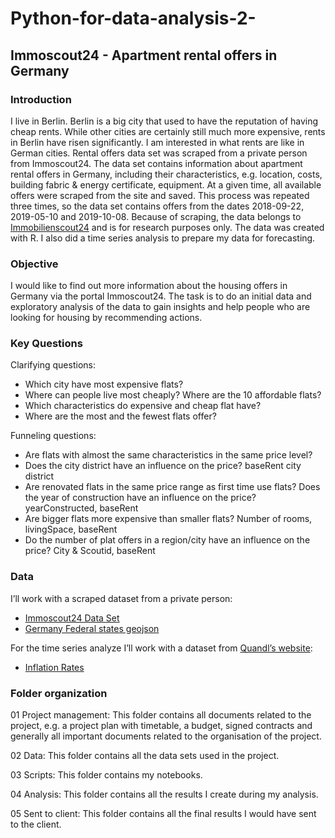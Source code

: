 # Python-for-data-analysis-2-

## Immoscout24 - Apartment rental offers in Germany

### Introduction
I live in Berlin. Berlin is a big city that used to have the reputation of having cheap rents. While other cities are certainly still much more expensive, rents in Berlin have risen significantly. I am interested in what rents are like in German cities. 
Rental offers data set was scraped from a private person from Immoscout24. The data set contains information about apartment rental offers in Germany, including their characteristics, e.g. location, costs, building fabric & energy certificate, equipment. At a given time, all available offers were scraped from the site and saved. This process was repeated three times, so the data set contains offers from the dates 2018-09-22, 2019-05-10 and 2019-10-08.
Because of scraping, the data belongs to [Immobilienscout24](www.immobilienscount24.de) and is for research purposes only. The data was created with R. 
I also did a time series analysis to prepare my data for forecasting.

### Objective
I would like to find out more information about the housing offers in Germany via the portal Immoscout24. The task is to do an initial data and exploratory
analysis of the data to gain insights and help people who are looking for housing by recommending actions. 

### Key Questions
Clarifying questions:
* Which city have most expensive flats?
* Where can people live most cheaply? Where are the 10 affordable flats?
* Which characteristics do expensive and cheap flat have?
* Where are the most and the fewest flats offer?

Funneling questions:
* Are flats with almost the same characteristics in the same price level? 
* Does the city district have an influence on the price? baseRent city district
* Are renovated flats in the same price range as first time use flats? Does the year of construction have an influence on the price? yearConstructed, baseRent
* Are bigger flats more expensive than smaller flats? Number of rooms, livingSpace, baseRent
* Do the number of plat offers in a region/city have an influence on the price? City & Scoutid, baseRent

### Data
I’ll work with a scraped dataset from a private person:

* [Immoscout24 Data Set](https://www.kaggle.com/corrieaar/apartment-rental-offers-in-germany)
* [Germany Federal states geojson](http://opendatalab.de/projects/geojson-utilities/)

For the time series analyze I’ll work with a dataset from [Quandl’s website](https://data.nasdaq.com/search?query=germany):

* [Inflation Rates](https://data.nasdaq.com/data/RATEINF-inflation-rates)


### Folder organization
01 Project management: This folder contains all documents related to the project, e.g. a project plan with timetable, a budget, signed contracts and generally all important documents related to the organisation of the project.

02 Data: This folder contains all the data sets used in the project.

03 Scripts: This folder contains my notebooks.

04 Analysis: This folder contains all the results I create during my analysis.

05 Sent to client: This folder contains all the final results I would have sent to the client.
